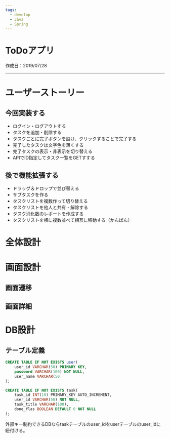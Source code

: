 ```yaml
---
tags:
  - develop
  - Java
  - Spring
---
```


# ToDoアプリ
作成日：2019/07/28

---
# ユーザーストーリー
## 今回実装する
* ログイン・ログアウトする
* タスクを追加・削除する
* タスクごとに完了ボタンを設け、クリックすることで完了する
* 完了したタスクは文字色を薄くする
* 完了タスクの表示・非表示を切り替える
* APIでID指定してタスク一覧をGETすする

## 後で機能拡張する
* ドラッグ＆ドロップで並び替える
* サブタスクを作る
* タスクリストを複数作って切り替える
* タスクリストを他人と共有・解除する
* タスク消化数のレポートを作成する
* タスクリストを横に複数並べて相互に移動する（かんばん）

# 全体設計

# 画面設計

## 画面遷移

## 画面詳細

# DB設計

## テーブル定義
```sql
CREATE TABLE IF NOT EXISTS user(
    user_id VARCHAR(50) PRIMARY KEY,
    password VARCHAR(100) NOT NULL,
    user_name VARCHAR(50
);

CREATE TABLE IF NOT EXISTS task(
    task_id INT(10) PRIMARY_KEY AUTO_INCREMENT,
    user_id VARCHAR(50) NOT NULL,
    task_title VARCHAR(100),
    done_flas BOOLEAN DEFAULT 0 NOT NULL
);
```
外部キー制約できるDBならtaskテーブルのuser_idをuserテーブルのuser_idに紐付ける。